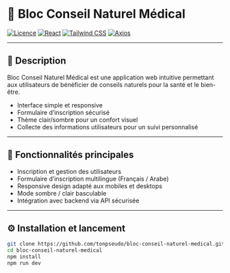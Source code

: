 # 🌿 Bloc Conseil Naturel Médical

[![Licence](https://img.shields.io/badge/licence-MIT-green.svg)](LICENSE)
[![React](https://img.shields.io/badge/React-17.0.2-blue?logo=react)](https://reactjs.org/)
[![Tailwind CSS](https://img.shields.io/badge/Tailwind_CSS-3.0.0-blue?logo=tailwind-css)](https://tailwindcss.com/)
[![Axios](https://img.shields.io/badge/Axios-0.27.2-red?logo=axios)](https://axios-http.com/)

---

## 🌱 Description

Bloc Conseil Naturel Médical est une application web intuitive permettant aux utilisateurs de bénéficier de conseils naturels pour la santé et le bien-être.

- Interface simple et responsive
- Formulaire d’inscription sécurisé
- Thème clair/sombre pour un confort visuel
- Collecte des informations utilisateurs pour un suivi personnalisé

---

## 🎯 Fonctionnalités principales

- Inscription et gestion des utilisateurs
- Formulaire d’inscription multilingue (Français / Arabe)
- Responsive design adapté aux mobiles et desktops
- Mode sombre / clair basculable
- Intégration avec backend via API sécurisée

---

## ⚙️ Installation et lancement

```bash
git clone https://github.com/tonpseudo/bloc-conseil-naturel-medical.git
cd bloc-conseil-naturel-medical
npm install
npm run dev
